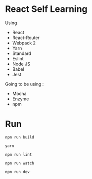 # React Self Learning

Using
- React
- React-Router
- Webpack 2
- Yarn
- Standard
- Eslint
- Node JS
- Babel
- Jest

Going to be using :
- Mocha
- Enzyme
- npm


# Run
```shell
npm run build
```

```shell
yarn
```

```shell
npm run lint
```

```shell
npm run watch
```

```shell
npm run dev
```
